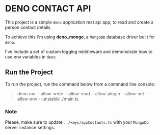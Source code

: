 # DENO CONTACT API

This project is a simple `deno` application rest api app, to read and create a person contact details.

To achieve this I'm using **deno_mongo**, a `MongoDB` database driver built for `deno`.

I've include a set of custom logging middleware and demonstrate how to use env variables in `deno`.

## Run the Project

To run the project, run the command below from a command line console:
> deno run --allow-write --allow-read --allow-plugin --allow-net --allow-env --unstable ./main.ts

### Note

Please, make sure to update `../keys/appCostants.ts` with your `MongoDb` server instance settings.
